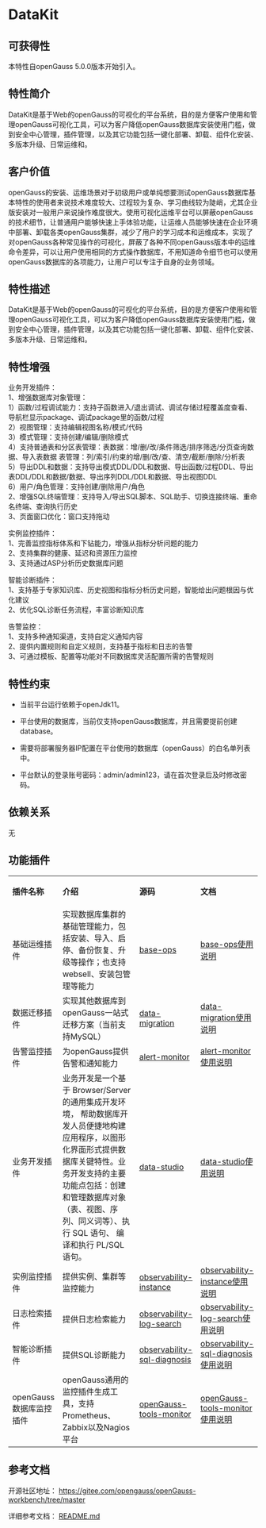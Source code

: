 ﻿# DataKit

## 可获得性<a name="section56086982"></a>

本特性自openGauss 5.0.0版本开始引入。

## 特性简介<a name="section35020791"></a>

DataKit是基于Web的openGauss的可视化的平台系统，目的是方便客户使用和管理openGauss可视化工具，可以为客户降低openGauss数据库安装使用门槛，做到安全中心管理，插件管理，以及其它功能包括一键化部署、卸载、组件化安装、多版本升级、日常运维和。
## 客户价值<a name="section46751668"></a>

openGauss的安装、运维场景对于初级用户或单纯想要测试openGauss数据库基本特性的使用者来说技术难度较大、过程较为复杂、学习曲线较为陡峭，尤其企业版安装对一般用户来说操作难度很大。使用可视化运维平台可以屏蔽openGauss的技术细节，让普通用户能够快速上手体验功能，让运维人员能够快速在企业环境中部署、卸载各类openGauss集群，减少了用户的学习成本和运维成本，实现了对openGauss各种常见操作的可视化，屏蔽了各种不同openGauss版本中的运维命令差异，可以让用户使用相同的方式操作数据库，不用知道命令细节也可以使用openGauss数据库的各项能力，让用户可以专注于自身的业务领域。
## 特性描述<a name="section18111828"></a>

DataKit是基于Web的openGauss的可视化的平台系统，目的是方便客户使用和管理openGauss可视化工具，可以为客户降低openGauss数据库安装使用门槛，做到安全中心管理，插件管理，以及其它功能包括一键化部署、卸载、组件化安装、多版本升级、日常运维和。

## 特性增强<a name="section28788730"></a>

业务开发插件：\
1、增强数据库对象管理：\
1）函数/过程调试能力：支持子函数进入/退出调试、调试存储过程覆盖度查看、导航栏显示package、调试package里的函数/过程\
2）视图管理：支持编辑视图名称/模式/代码\
3）模式管理：支持创建/编辑/删除模式\
4）支持普通表和分区表管理：表数据：增/删/改/条件筛选/排序筛选/分页查询数据、导入表数据
表管理：列/索引/约束的增/删/改/查、清空/截断/删除/分析表\
5）导出DDL和数据：支持导出模式DDL/DDL和数据、导出函数/过程DDL、导出表DDL/DDL和数据/数据、导出序列DDL/DDL和数据、导出视图DDL\
6）用户/角色管理：支持创建/删除用户/角色\
2、增强SQL终端管理：支持导入/导出SQL脚本、SQL助手、切换连接终端、重命名终端、查询执行历史\
3、页面窗口优化：窗口支持拖动

实例监控插件：\
1、完善监控指标体系和下钻能力，增强从指标分析问题的能力\
2、支持集群的健康、延迟和资源压力监控\
3、支持通过ASP分析历史数据库问题

智能诊断插件：\
1、支持基于专家知识库、历史视图和指标分析历史问题，智能给出问题根因与优化建议\
2、优化SQL诊断任务流程，丰富诊断知识库

告警监控：\
1、支持多种通知渠道，支持自定义通知内容\
2、提供内置规则和自定义规则，支持基于指标和日志的告警\
3、可通过模板、配置等功能对不同数据库灵活配置所需的告警规则

## 特性约束<a name="section06531946143616"></a>

- 当前平台运行依赖于openJdk11。

- 平台使用的数据库，当前仅支持openGauss数据库，并且需要提前创建database。

- 需要将部署服务器IP配置在平台使用的数据库（openGauss）的白名单列表中。

- 平台默认的登录账号密码：admin/admin123，请在首次登录后及时修改密码。

## 依赖关系<a name="section57771982"></a>

无

## 功能插件

<a name="table1652718018281"></a>
<table><tbody>
<tr id="row14118151122812"><td class="cellrowborder" valign="top" width="20%"><p id="p10118181152814"><a name="p10118181152814"></a><a name="p10118181152814"></a><strong id="b1711814115287"><a name="b1711814115287"></a><a name="b1711814115287"></a><span>插件名称</span></strong></p>
</td>
<td class="cellrowborder" valign="top" width="40%"><p id="p1311815110284"><a name="p1311815110284"></a><a name="p1311815110284"></a><strong id="b511810110288"><a name="b511810110288"></a><a name="b511810110288"></a><span>介绍</span></strong></p>
</td>
<td class="cellrowborder" valign="top" width="20%"><p id="p1311815110284"><a name="p1311815110284"></a><a name="p1311815110284"></a><strong id="b511810110288"><a name="b511810110288"></a><a name="b511810110288"></a><span>源码</span></strong></p>
</td>
<td class="cellrowborder" valign="top" width="20%"><p id="p1311815110284"><a name="p1311815110284"></a><a name="p1311815110284"></a><strong id="b511810110288"><a name="b511810110288"></a><a name="b511810110288"></a><span>文档</span></strong></p>
</td>
</tr>
<tr> 
<td>基础运维插件</td>
<td>实现数据库集群的基础管理能力，包括安装、导入、启停、备份恢复、升级等操作；也支持websell、安装包管理等能力</td>
<td><a href="https://gitee.com/opengauss/openGauss-workbench/tree/master/plugins/base-ops">base-ops</a></td>
<td><a href="https://gitee.com/opengauss/openGauss-workbench/blob/master/plugins/base-ops/README.md ">base-ops使用说明</a></td>
</tr>
<tr> 
<td>数据迁移插件</td>
<td>实现其他数据库到openGauss一站式迁移方案（当前支持MySQL）</td>
<td><a href="https://gitee.com/opengauss/openGauss-workbench/tree/master/plugins/data-migration">data-migration</a></td>
<td><a href="https://gitee.com/opengauss/openGauss-workbench/blob/master/plugins/data-migration/README.md ">data-migration使用说明</a></td>
</tr>
<tr> 
<td>告警监控插件</td>
<td>为openGauss提供告警和通知能力</td>
<td><a href="https://gitee.com/opengauss/openGauss-workbench/tree/master/plugins/alert-monitor">alert-monitor</a></td>
<td><a href="https://gitee.com/opengauss/openGauss-workbench/blob/master/plugins/alert-monitor/README.md ">alert-monitor使用说明</a></td>
</tr>
<tr> 
<td>业务开发插件</td>
<td>业务开发是一个基于 Browser/Server 的通用集成开发环境， 帮助数据库开发人员便捷地构建应用程序，以图形化界面形式提供数据库关键特性。业务开发支持的主要功能点包括：创建和管理数据库对象（表、视图、序列、同义词等）、执行 SQL 语句、 编译和执行 PL/SQL语句。</td>
<td><a href="https://gitee.com/opengauss/openGauss-workbench/tree/master/plugins/data-studio">data-studio</a></td>
<td><a href="https://gitee.com/opengauss/openGauss-workbench/blob/master/plugins/data-studio/readme.md ">data-studio使用说明</a></td>
</tr>
<tr> 
<td>实例监控插件</td>
<td>提供实例、集群等监控能力</td>
<td><a href="https://gitee.com/opengauss/openGauss-workbench/tree/master/plugins/observability-instance">observability-instance</a></td>
<td><a href="https://gitee.com/opengauss/openGauss-workbench/blob/master/plugins/observability-instance/README.md ">observability-instance使用说明</a></td>
</tr>
<tr> 
<td>日志检索插件</td>
<td>提供日志检索能力</td>
<td><a href="https://gitee.com/opengauss/openGauss-workbench/tree/master/plugins/observability-log-search">observability-log-search</a></td>
<td><a href="https://gitee.com/opengauss/openGauss-workbench/blob/master/plugins/observability-log-search/README.md ">observability-log-search使用说明</a></td>
</tr>
<tr> 
<td>智能诊断插件</td>
<td>提供SQL诊断能力</td>
<td><a href="https://gitee.com/opengauss/openGauss-workbench/tree/master/plugins/observability-sql-diagnosis">observability-sql-diagnosis</a></td>
<td><a href="https://gitee.com/opengauss/openGauss-workbench/blob/master/plugins/observability-sql-diagnosis/README.md ">observability-sql-diagnosis使用说明</a></td>
</tr>
<tr> 
<td>openGauss数据库监控插件</td>
<td>openGauss通用的监控插件生成工具，支持Prometheus、Zabbix以及Nagios平台</td>
<td><a href="https://gitee.com/opengauss/openGauss-workbench/tree/master/plugins/openGauss-tools-monitor">openGauss-tools-monitor</a></td>
<td><a href="https://gitee.com/opengauss/openGauss-workbench/blob/master/plugins/openGauss-tools-monitor/README.md ">openGauss-tools-monitor使用说明</a></td>
</tr>
</tbody>
</table>

## 参考文档<a name="section57771982"></a>

开源社区地址： https://gitee.com/opengauss/openGauss-workbench/tree/master

详细参考文档： <a href="https://gitee.com/opengauss/openGauss-workbench/blob/master/README.md ">README.md</a>